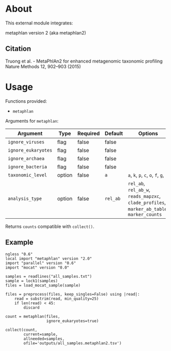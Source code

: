 # About

This external module integrates: 

metaphlan version 2 (aka metaphlan2)

## Citation

Truong et al. - MetaPhlAn2 for enhanced metagenomic taxonomic profiling
Nature Methods 12, 902–903 (2015)

# Usage

Functions provided:

* `metaphlan`

Arguments for `metaphlan`:

| Argument | Type | Required | Default | Options |
| --- | --- | --- | --- | --- |
| `ignore_viruses` | flag | false | false |   |
| `ignore_eukaryotes` | flag | false | false |   |
| `ignore_archaea` | flag | false | false |   |
| `ignore_bacteria` | flag | false | false |   |
| `taxonomic_level` | option | false | `a` | `a`, `k`, `p`, `c`, `o`, `f`, `g`, `s`
| `analysis_type` | option | false | `rel_ab` | `rel_ab`, `rel_ab_w`, `reads_mapzxc`, `clade_profiles`, `marker_ab_table`, `marker_counts` |

Returns `counts` compatible with `collect()`.

## Example

```
ngless "0.6"
local import "metaphlan" version "2.0"
import "parallel" version "0.6"
import "mocat" version "0.0"

samples = readlines("all_samples.txt")
sample = lock1(samples)
files = load_mocat_sample(sample)

files = preprocess(files, keep_singles=False) using |read|:
    read = substrim(read, min_quality=25)
    if len(read) < 45:
        discard

count = metaphlan(files,
                  ignore_eukaryotes=true)

collect(count,
        current=sample,
        allneeded=samples,
        ofile='outputs/all_samples.metaphlan2.tsv')

```
